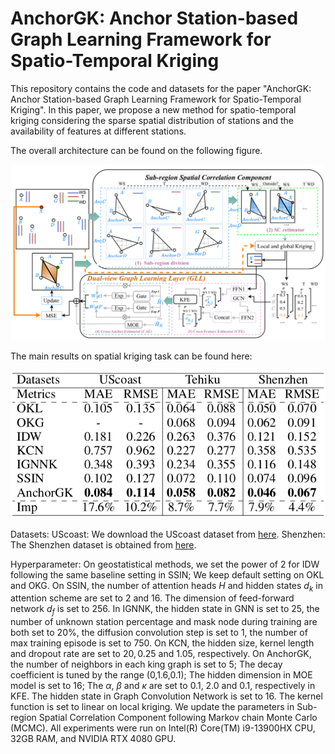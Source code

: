 # AnchorGK: Anchor Station-based Graph Learning Framework for Spatio-Temporal Kriging

This repository contains the code and datasets for the paper "AnchorGK: Anchor Station-based Graph Learning Framework for
Spatio-Temporal Kriging". In this paper, we propose a new method for spatio-temporal kriging considering the sparse spatial distribution of stations and the availability of features at different stations.

The overall architecture can be found on the following figure.

<p align="center">
  <img src="Fig/arch.png" alt="1 Architecture">
</p>

The main results on spatial kriging task can be found here:

<p align="center">
  <img src="Fig/results_AnchorGK.png" alt="2 Result">
</p>

Datasets:
UScoast: We download the UScoast dataset from [here](https://www.ndbc.noaa.gov/data/).
Shenzhen: The Shenzhen dataset is obtained from [here](https://github.com/xren451/DAMR/tree/main).

Hyperparameter:
On geostatistical methods, we set the power of 2 for IDW following the same baseline setting in SSIN; We keep default setting on OKL and OKG. On SSIN, the number of attention heads $H$ and hidden states $d_{k}$ in attention scheme are set to $2$ and $16$. The dimension of feed-forward network $d_{f}$ is set to 256. In IGNNK, the hidden state in GNN is set to 25, the number of unknown station percentage and mask node during training are both set to $20\%$, the diffusion convolution step is set to $1$, the number of max training episode is set to 750. On KCN, the hidden size, kernel length and dropout rate are set to $20, 0.25$ and $1.05$, respectively.
On AnchorGK, the number of neighbors in each king graph is set to $5$; The decay coefficient is tuned by the range (0,1.6,0.1); The hidden dimension in MOE model is set to 16; The $\alpha$, $\beta$ and $\kappa$ are set to 0.1, 2.0 and 0.1, respectively in KFE. The hidden state in Graph Convolution Network is set to $16$. The kernel function is set to linear on local kriging. We update the parameters in Sub-region Spatial Correlation Component following Markov chain Monte Carlo (MCMC). All experiments were run on Intel(R) Core(TM) i9-13900HX CPU, 32GB RAM, and NVIDIA RTX 4080 GPU.
